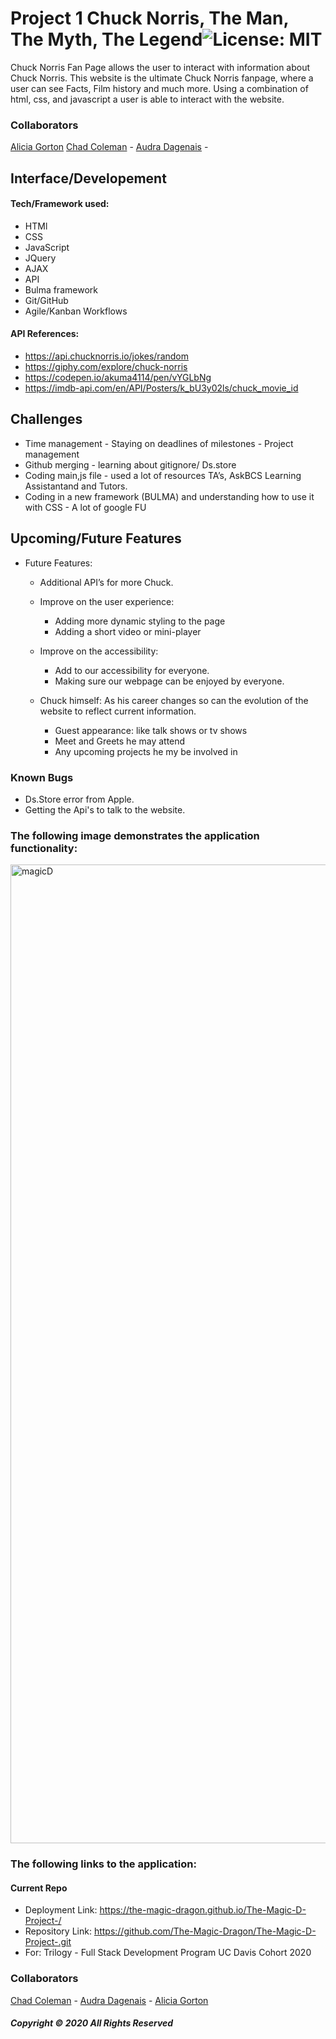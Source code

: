  # Project 1 Chuck Norris, The Man, The Myth, The Legend![![License: MIT](https://img.shields.io/badge/License-MIT-yellow.svg)](https://opensource.org/licenses/MIT)

Chuck Norris Fan Page allows the user to interact with information about Chuck Norris. This website is the ultimate Chuck Norris fanpage, where a user can see Facts, Film history and much more. Using a combination of html, css, and javascript a user is able to interact with the website.  

### Collaborators
<a href="https://github.com/aliciagorton">Alicia Gorton</a>
<a href="https://githubt.com/chadalac27">Chad Coleman</a> -
<a href="https://github.com/audluc">Audra Dagenais</a> -


## Interface/Developement 
#### Tech/Framework used:
* HTMl
* CSS 
* JavaScript
* JQuery 
* AJAX
* API
* Bulma framework
* Git/GitHub
* Agile/Kanban Workflows

#### API References: 
* https://api.chucknorris.io/jokes/random
* https://giphy.com/explore/chuck-norris
* https://codepen.io/akuma4114/pen/vYGLbNg
* https://imdb-api.com/en/API/Posters/k_bU3y02ls/chuck_movie_id

## Challenges 
* Time management - Staying on deadlines of milestones - Project management 
* Github merging - learning about gitignore/ Ds.store 
* Coding main,js file - used a lot of resources TA’s, AskBCS Learning Assistantand and Tutors. 
* Coding in a new framework (BULMA) and understanding how to use it with CSS - A lot of google FU 


## Upcoming/Future Features
* Future Features: 
    * Additional API’s for more Chuck.
    * Improve on the user experience: 
        * Adding more dynamic styling to the page 
        * Adding a short video or mini-player
    * Improve on the accessibility: 
        * Add to our accessibility for everyone. 
        * Making sure our webpage can be enjoyed by everyone. 

    * Chuck himself: As his career changes so can the evolution of the website to reflect current information. 
        * Guest appearance: like talk shows or tv shows 
        * Meet and Greets he may attend 
        * Any upcoming projects he my be involved in 

### Known Bugs 
* Ds.Store error from Apple. 
* Getting the Api's to talk to the website. 

### The following image demonstrates the application functionality:

<img width="1566" alt="magicD" src="https://user-images.githubusercontent.com/66084311/90440879-d2820100-e08c-11ea-8256-b043b3b2f82b.png">

### The following links to the application:

#### Current Repo 

* Deployment Link: https://the-magic-dragon.github.io/The-Magic-D-Project-/
* Repository Link: https://github.com/The-Magic-Dragon/The-Magic-D-Project-.git
* For: Trilogy - Full Stack Development Program UC Davis Cohort 2020

### Collaborators
<a href="https://githubt.com/chadalac27">Chad Coleman</a> -
<a href="https://github.com/audluc">Audra Dagenais</a> -
<a href="https://github.com/aliciagorton">Alicia Gorton</a> 

##### Copyright © 2020 All Rights Reserved
